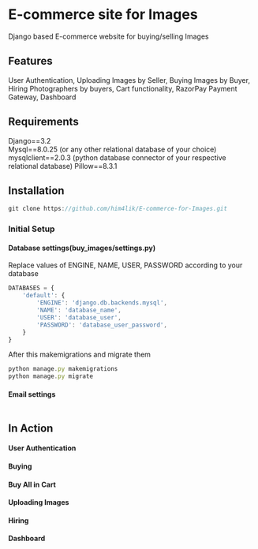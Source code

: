 # E-commerce site for Images
Django based E-commerce website for buying/selling Images

## Features
User Authentication, Uploading Images by Seller, Buying Images by Buyer, Hiring Photographers by buyers, Cart functionality, RazorPay Payment Gateway, Dashboard

## Requirements
Django==3.2<br/>
Mysql==8.0.25 (or any other relational database of your choice)<br/>
mysqlclient==2.0.3 (python database connector of your respective relational database)
Pillow==8.3.1

## Installation
```javascript
git clone https://github.com/him4lik/E-commerce-for-Images.git
```
### Initial Setup
#### Database settings(buy_images/settings.py)
Replace values of ENGINE, NAME, USER, PASSWORD according to your database
```javascript
DATABASES = {
    'default': {
        'ENGINE': 'django.db.backends.mysql',
        'NAME': 'database_name',
        'USER': 'database_user',
        'PASSWORD': 'database_user_password',
    }
}
```
After this makemigrations and migrate them
```javascript
python manage.py makemigrations
python manage.py migrate
```
#### Email settings
```javascript

```

## In Action
#### User Authentication
#### Buying
#### Buy All in Cart
#### Uploading Images
#### Hiring
#### Dashboard
